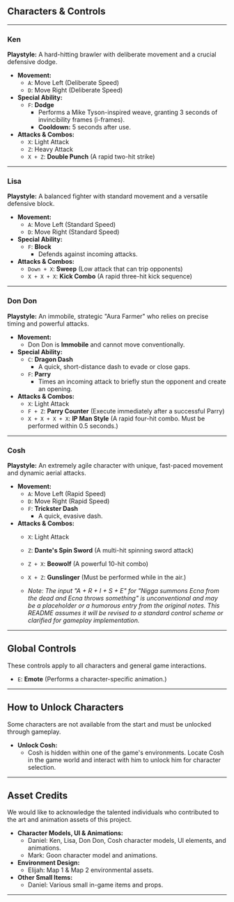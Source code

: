 ## Characters & Controls

---

### Ken

**Playstyle:** A hard-hitting brawler with deliberate movement and a crucial defensive dodge.

*   **Movement:**
    *   `A`: Move Left (Deliberate Speed)
    *   `D`: Move Right (Deliberate Speed)
*   **Special Ability:**
    *   `F`: **Dodge**
        *   Performs a Mike Tyson-inspired weave, granting 3 seconds of invincibility frames (i-frames).
        *   **Cooldown:** 5 seconds after use.
*   **Attacks & Combos:**
    *   `X`: Light Attack
    *   `Z`: Heavy Attack
    *   `X + Z`: **Double Punch** (A rapid two-hit strike)

---

### Lisa

**Playstyle:** A balanced fighter with standard movement and a versatile defensive block.

*   **Movement:**
    *   `A`: Move Left (Standard Speed)
    *   `D`: Move Right (Standard Speed)
*   **Special Ability:**
    *   `F`: **Block**
        *   Defends against incoming attacks.
*   **Attacks & Combos:**
    *   `Down + X`: **Sweep** (Low attack that can trip opponents)
    *   `X + X + X`: **Kick Combo** (A rapid three-hit kick sequence)

---

### Don Don

**Playstyle:** An immobile, strategic "Aura Farmer" who relies on precise timing and powerful attacks.

*   **Movement:**
    *   Don Don is **Immobile** and cannot move conventionally.
*   **Special Ability:**
    *   `C`: **Dragon Dash**
        *   A quick, short-distance dash to evade or close gaps.
    *   `F`: **Parry**
        *   Times an incoming attack to briefly stun the opponent and create an opening.
*   **Attacks & Combos:**
    *   `X`: Light Attack
    *   `F + Z`: **Parry Counter** (Execute immediately after a successful Parry)
    *   `X + X + X + X`: **IP Man Style** (A rapid four-hit combo. Must be performed within 0.5 seconds.)

---

### Cosh

**Playstyle:** An extremely agile character with unique, fast-paced movement and dynamic aerial attacks.

*   **Movement:**
    *   `A`: Move Left (Rapid Speed)
    *   `D`: Move Right (Rapid Speed)
    *   `F`: **Trickster Dash**
        *   A quick, evasive dash.
*   **Attacks & Combos:**
    *   `X`: Light Attack
    *   `Z`: **Dante's Spin Sword** (A multi-hit spinning sword attack)
    *   `Z + X`: **Beowolf** (A powerful 10-hit combo)
    *   `X + Z`: **Gunslinger** (Must be performed while in the air.)

    *   *Note: The input "A + R + I + S + E" for "Nigga summons Ecna from the dead and Ecna throws something" is unconventional and may be a placeholder or a humorous entry from the original notes. This README assumes it will be revised to a standard control scheme or clarified for gameplay implementation.*

---

## Global Controls

These controls apply to all characters and general game interactions.

*   `E`: **Emote** (Performs a character-specific animation.)

---

## How to Unlock Characters

Some characters are not available from the start and must be unlocked through gameplay.

*   **Unlock Cosh:**
    *   Cosh is hidden within one of the game's environments. Locate Cosh in the game world and interact with him to unlock him for character selection.

---

## Asset Credits

We would like to acknowledge the talented individuals who contributed to the art and animation assets of this project.

*   **Character Models, UI & Animations:**
    *   Daniel: Ken, Lisa, Don Don, Cosh character models, UI elements, and animations.
    *   Mark: Goon character model and animations.
*   **Environment Design:**
    *   Elijah: Map 1 & Map 2 environmental assets.
*   **Other Small Items:**
    *   Daniel: Various small in-game items and props.

---